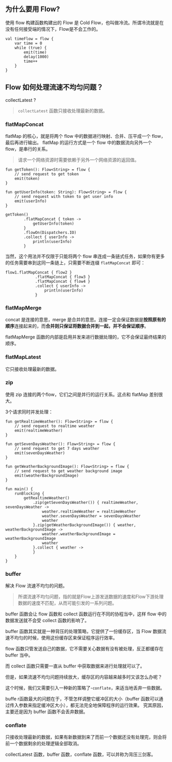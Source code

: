 ## 为什么要用 Flow?

使用 flow 构建函数构建出的 Flow 是 Cold Flow，也叫做冷流。所谓冷流就是在没有任何接受端的情况下，Flow是不会工作的。

```
val timeFlow = flow {
    var time = 0
    while (true) {
        emit(time)
        delay(1000)
        time++
    }
}
```

## Flow 如何处理流速不均匀问题？

collectLatest ?

>`collectLatest` 函数只接收处理最新的数据。

### flatMapConcat

flatMap 的核心，就是将两个 flow 中的数据进行映射、合并、压平成一个 flow，最后再进行输出。
flatMap 的运行方式是一个 flow 中的数据流向另外一个 flow，是串行的关系。

>请求一个网络资源时需要依赖于另外一个网络资源的返回值。

```
fun getToken(): Flow<String> = flow {
    // send request to get token
    emit(token)
}

fun getUserInfo(token: String): Flow<String> = flow {
    // send request with token to get user info
    emit(userInfo)
}

getToken()
        .flatMapConcat { token ->
            getUserInfo(token)
        }
        .flowOn(Dispatchers.IO)
        .collect { userInfo ->
            println(userInfo)
        }
```

当然，这个用法并不仅限于只能将两个 flow 串连成一条链式任务，如果你有更多的任务需要串到这同一条链上，只需要不断连缀 `flatMapConcat` 即可：

```
flow1.flatMapConcat { flow2 }
             .flatMapConcat { flow3 }
             .flatMapConcat { flow4 }
             .collect { userInfo ->
                 println(userInfo)
             }
```

### flatMapMerge

concat 是连接的意思，merge 是合并的意思。连接一定会保证数据是**按照原有的顺序**连接起来的，而**合并则只保证将数据合并到一起，并不会保证顺序**。

flatMapMerge 函数的内部是启用并发来进行数据处理的，它不会保证最终结果的顺序。

### flatMapLatest

它只接收处理最新的数据。

### zip

使用 zip 连接的两个flow，它们之间是并行的运行关系。这点和 flatMap 差别很大。

3个请求同时并发处理：

```
fun getRealtimeWeather(): Flow<String> = flow {
    // send request to realtime weather
    emit(realtimeWeather)
}

fun getSevenDaysWeather(): Flow<String> = flow {
    // send request to get 7 days weather
    emit(sevenDaysWeather)
}

fun getWeatherBackgroundImage(): Flow<String> = flow {
    // send request to get weather background image
    emit(weatherBackgroundImage)
}

fun main() {
    runBlocking {
        getRealtimeWeather()
            .zip(getSevenDaysWeather()) { realtimeWeather, sevenDaysWeather ->
                weather.realtimeWeather = realtimeWeather
                weather.sevenDaysWeather = sevenDaysWeather
                weather
            }.zip(getWeatherBackgroundImage()) { weather, weatherBackgroundImage ->
                weather.weatherBackgroundImage = weatherBackgroundImage
                weather
            }.collect { weather ->
            }
    }
}
```

### buffer

解决 Flow 流速不均匀的问题。

>所谓流速不均匀问题，指的就是Flow上游发送数据的速度和Flow下游处理数据的速度不匹配，从而可能引发的一系列问题。

buffer 函数会让 flow 函数和 collect 函数运行在不同的协程当中，这样 flow 中的数据发送就不会受 collect 函数的影响了。

buffer 函数其实就是一种背压的处理策略，它提供了一份缓存区，当 Flow 数据流速不均匀的时候，使用这份缓存区来保证程序运行效率。

flow 函数只管发送自己的数据，它不需要关心数据有没有被处理，反正都缓存在 buffer 当中。

而 collect 函数只需要一直从 buffer 中获取数据来进行处理就可以了。

但是，如果流速不均匀问题持续放大，缓存区的内容越来越多时又该怎么办呢？

这个时候，我们又需要引入一种新的策略了-`conflate`，来适当地丢弃一些数据。

buffe r函数最大的问题在于，不管怎样调整它缓冲区的大小（buffer 函数可以通过传入参数来指定缓冲区大小），都无法完全地保障程序的运行效果。
究其原因，主要还是因为 buffer 函数不会丢弃数据。

### conflate

只接收处理最新的数据，如果有新数据到来了而前一个数据还没有处理完，则会将前一个数据剩余的处理逻辑全部取消。

collectLatest 函数，buffer 函数，conflate 函数，可以并称为背压三剑客。





























